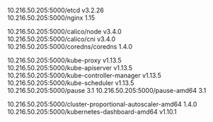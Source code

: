 10.216.50.205:5000/etcd                                    v3.2.26      
10.216.50.205:5000/nginx                                   1.15 

10.216.50.205:5000/calico/node                             v3.4.0              
10.216.50.205:5000/calico/cni                              v3.4.0              
10.216.50.205:5000/coredns/coredns                         1.4.0    


10.216.50.205:5000/kube-proxy                              v1.13.5             
10.216.50.205:5000/kube-apiserver                          v1.13.5             
10.216.50.205:5000/kube-controller-manager                 v1.13.5             
10.216.50.205:5000/kube-scheduler                          v1.13.5             
10.216.50.205:5000/pause                                   3.1
10.216.50.205:5000/pause-amd64                             3.1                 
                 
10.216.50.205:5000/cluster-proportional-autoscaler-amd64   1.4.0               
10.216.50.205:5000/kubernetes-dashboard-amd64              v1.10.1
